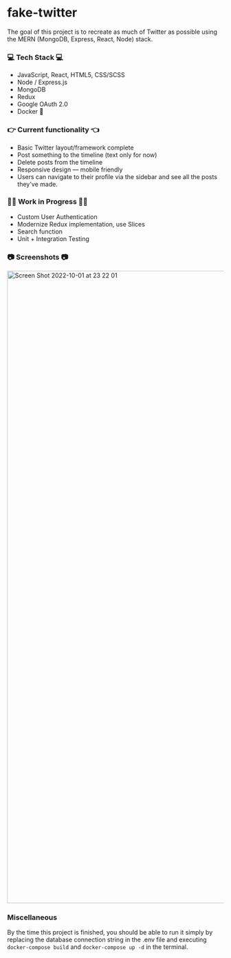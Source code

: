 # fake-twitter
The goal of this project is to recreate as much of Twitter as possible using the MERN (MongoDB, Express, React, Node) stack. 

### :computer: Tech Stack :computer:
  - JavaScript, React, HTML5, CSS/SCSS
  - Node / Express.js
  - MongoDB
  - Redux
  - Google OAuth 2.0 
  - Docker :whale2:
  

### :point_right: Current functionality :point_left:	
  - Basic Twitter layout/framework complete 	
  - Post something to the timeline (text only for now) 
  - Delete posts from the timeline 
  - Responsive design — mobile friendly
  - Users can navigate to their profile via the sidebar and see all the posts they've made.
 
  
 ### :construction_worker_man:	Work in Progress :construction_worker_man:	
  - Custom User Authentication 
  - Modernize Redux implementation, use Slices
  - Search function
  - Unit + Integration Testing



### :camera: Screenshots :camera:
<img width="1469" alt="Screen Shot 2022-10-01 at 23 22 01" src="https://user-images.githubusercontent.com/30994664/193440917-15579857-dcc5-4264-b870-2c821313d9f0.png">


### Miscellaneous
By the time this project is finished, you should be able to run it simply by replacing the database connection string in the .env file and executing ```docker-compose build``` and ```docker-compose up -d``` in the terminal. 
